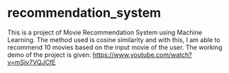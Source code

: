 # recommendation_system
This is a project of Movie Recommendation System using Machine Learning. The method used is cosine similarity and with this, I am able to recommend 10 movies based on the input movie of the user.
The working demo of the project is given: https://www.youtube.com/watch?v=mSjv7VQJCfE

